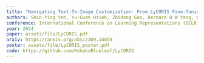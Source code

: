 ```yaml
---
title: "Navigating Text-To-Image Customization: From LyCORIS Fine-Tuning to Model Evaluation"
authors: Shin-Ying Yeh, Yu-Guan Hsieh, Zhidong Gao, Bernard B W Yang, Giyeong Oh, and Yanmin Gong
conference: International Conference on Learning Representations (ICLR)
year: 2024
paper: assets/file/LyCORIS.pdf
arxiv: https://arxiv.org/abs/2309.14859
poster: assets/file/LyCORIS_poster.pdf
code: https://github.com/KohakuBlueleaf/LyCORIS
---
```

